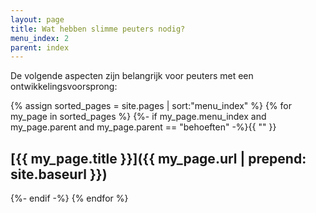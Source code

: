 ```yaml
---
layout: page
title: Wat hebben slimme peuters nodig?
menu_index: 2
parent: index
---
```


De volgende aspecten zijn belangrijk voor peuters met een ontwikkelingsvoorsprong:

{% assign sorted_pages = site.pages | sort:"menu_index" %}
{% for my_page in sorted_pages %}
  {%- if my_page.menu_index and my_page.parent and my_page.parent == "behoeften" -%}{{ "" }}
## [{{ my_page.title }}]({{ my_page.url | prepend: site.baseurl }})
  {%- endif -%}
{% endfor %}
